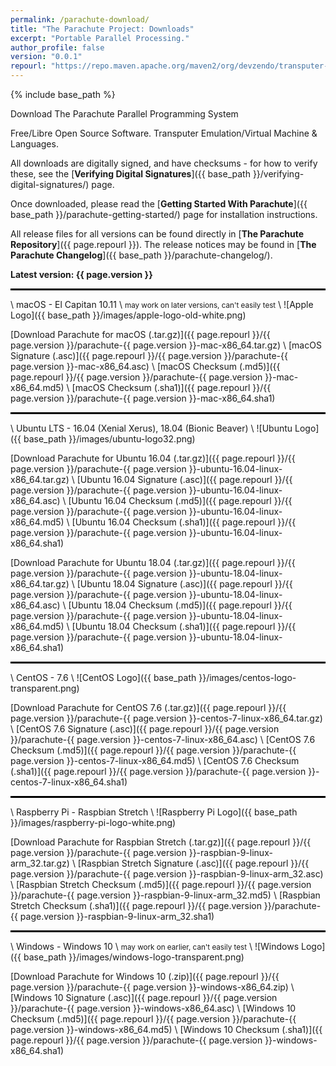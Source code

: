 ```yaml
---
permalink: /parachute-download/
title: "The Parachute Project: Downloads"
excerpt: "Portable Parallel Processing."
author_profile: false
version: "0.0.1"
repourl: "https://repo.maven.apache.org/maven2/org/devzendo/transputer-emulator"
---
```


{% include base_path %}


Download The Parachute Parallel Programming System

Free/Libre Open Source Software. Transputer Emulation/Virtual Machine & Languages.

All downloads are digitally signed, and have checksums - for how to verify these,
see the [**Verifying Digital Signatures**]({{ base_path }}/verifying-digital-signatures/) page.

Once downloaded, please read the [**Getting Started With Parachute**]({{ base_path }}/parachute-getting-started/) page
for installation instructions.

All release files for all versions can be found directly in [**The Parachute Repository**]({{ page.repourl }}). The release notices may be found in
[**The Parachute Changelog**]({{ base_path }}/parachute-changelog/).

<p/>
<b>Latest version: {{ page.version }}</b>
<p/>

<hr style="height:3px; border:none; color:#000; background-color:#000; width:100%; text-align:left; margin: 0 auto 0 0;">

\\
macOS - El Capitan 10.11 \\
<small>may work on later versions, can't easily test</small> \\
![Apple Logo]({{ base_path }}/images/apple-logo-old-white.png)

[Download Parachute for macOS (.tar.gz)]({{ page.repourl }}/{{ page.version }}/parachute-{{ page.version }}-mac-x86_64.tar.gz) \\
[macOS Signature (.asc)]({{ page.repourl }}/{{ page.version }}/parachute-{{ page.version }}-mac-x86_64.asc) \\
[macOS Checksum (.md5)]({{ page.repourl }}/{{ page.version }}/parachute-{{ page.version }}-mac-x86_64.md5) \\
[macOS Checksum (.sha1)]({{ page.repourl }}/{{ page.version }}/parachute-{{ page.version }}-mac-x86_64.sha1)

<hr style="height:3px; border:none; color:#000; background-color:#000; width:100%; text-align:left; margin: 0 auto 0 0;">

\\
Ubuntu LTS - 16.04 (Xenial Xerus), 18.04 (Bionic Beaver) \\
![Ubuntu Logo]({{ base_path }}/images/ubuntu-logo32.png)

[Download Parachute for Ubuntu 16.04 (.tar.gz)]({{ page.repourl }}/{{ page.version }}/parachute-{{ page.version }}-ubuntu-16.04-linux-x86_64.tar.gz) \\
[Ubuntu 16.04 Signature (.asc)]({{ page.repourl }}/{{ page.version }}/parachute-{{ page.version }}-ubuntu-16.04-linux-x86_64.asc) \\
[Ubuntu 16.04 Checksum (.md5)]({{ page.repourl }}/{{ page.version }}/parachute-{{ page.version }}-ubuntu-16.04-linux-x86_64.md5) \\
[Ubuntu 16.04 Checksum (.sha1)]({{ page.repourl }}/{{ page.version }}/parachute-{{ page.version }}-ubuntu-16.04-linux-x86_64.sha1)

[Download Parachute for Ubuntu 18.04 (.tar.gz)]({{ page.repourl }}/{{ page.version }}/parachute-{{ page.version }}-ubuntu-18.04-linux-x86_64.tar.gz) \\
[Ubuntu 18.04 Signature (.asc)]({{ page.repourl }}/{{ page.version }}/parachute-{{ page.version }}-ubuntu-18.04-linux-x86_64.asc) \\
[Ubuntu 18.04 Checksum (.md5)]({{ page.repourl }}/{{ page.version }}/parachute-{{ page.version }}-ubuntu-18.04-linux-x86_64.md5) \\
[Ubuntu 18.04 Checksum (.sha1)]({{ page.repourl }}/{{ page.version }}/parachute-{{ page.version }}-ubuntu-18.04-linux-x86_64.sha1)

<hr style="height:3px; border:none; color:#000; background-color:#000; width:100%; text-align:left; margin: 0 auto 0 0;">

\\
CentOS - 7.6 \\
![CentOS Logo]({{ base_path }}/images/centos-logo-transparent.png)

[Download Parachute for CentOS 7.6 (.tar.gz)]({{ page.repourl }}/{{ page.version }}/parachute-{{ page.version }}-centos-7-linux-x86_64.tar.gz) \\
[CentOS 7.6 Signature (.asc)]({{ page.repourl }}/{{ page.version }}/parachute-{{ page.version }}-centos-7-linux-x86_64.asc) \\
[CentOS 7.6 Checksum (.md5)]({{ page.repourl }}/{{ page.version }}/parachute-{{ page.version }}-centos-7-linux-x86_64.md5) \\
[CentOS 7.6 Checksum (.sha1)]({{ page.repourl }}/{{ page.version }}/parachute-{{ page.version }}-centos-7-linux-x86_64.sha1)

<hr style="height:3px; border:none; color:#000; background-color:#000; width:100%; text-align:left; margin: 0 auto 0 0;">

\\
Raspberry Pi - Raspbian Stretch \\
![Raspberry Pi Logo]({{ base_path }}/images/raspberry-pi-logo-white.png)

[Download Parachute for Raspbian Stretch (.tar.gz)]({{ page.repourl }}/{{ page.version }}/parachute-{{ page.version }}-raspbian-9-linux-arm_32.tar.gz) \\
[Raspbian Stretch Signature (.asc)]({{ page.repourl }}/{{ page.version }}/parachute-{{ page.version }}-raspbian-9-linux-arm_32.asc) \\
[Raspbian Stretch Checksum (.md5)]({{ page.repourl }}/{{ page.version }}/parachute-{{ page.version }}-raspbian-9-linux-arm_32.md5) \\
[Raspbian Stretch Checksum (.sha1)]({{ page.repourl }}/{{ page.version }}/parachute-{{ page.version }}-raspbian-9-linux-arm_32.sha1)

<hr style="height:3px; border:none; color:#000; background-color:#000; width:100%; text-align:left; margin: 0 auto 0 0;">

\\
Windows - Windows 10 \\
<small>may work on earlier, can't easily test</small> \\
![Windows Logo]({{ base_path }}/images/windows-logo-transparent.png)

[Download Parachute for Windows 10 (.zip)]({{ page.repourl }}/{{ page.version }}/parachute-{{ page.version }}-windows-x86_64.zip) \\
[Windows 10 Signature (.asc)]({{ page.repourl }}/{{ page.version }}/parachute-{{ page.version }}-windows-x86_64.asc) \\
[Windows 10 Checksum (.md5)]({{ page.repourl }}/{{ page.version }}/parachute-{{ page.version }}-windows-x86_64.md5) \\
[Windows 10 Checksum (.sha1)]({{ page.repourl }}/{{ page.version }}/parachute-{{ page.version }}-windows-x86_64.sha1)



